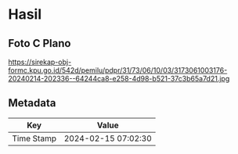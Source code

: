 # Hasil

## Foto C Plano

https://sirekap-obj-formc.kpu.go.id/542d/pemilu/pdpr/31/73/06/10/03/3173061003176-20240214-202336--64244ca8-e258-4d98-b521-37c3b65a7d21.jpg


## Metadata

| Key        | Value               |
| ---------- | ------------------- |
| Time Stamp | 2024-02-15 07:02:30 |



